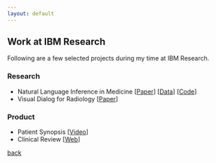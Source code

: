 ```yaml
---
layout: default
---
```


## Work at IBM Research
Following are a few selected projects during my time at IBM Research.

### Research

* Natural Language Inference in Medicine [[Paper](https://arxiv.org/abs/1808.06752)] [[Data](http://doi.org/10.13026/C2RS98)] [[Code](https://github.com/jgc128/mednli)]
* Visual Dialog for Radiology [[Paper](https://vigilworkshop.github.io/static/papers/15.pdf)]


### Product

* Patient Synopsis [[Video](https://www.youtube.com/watch?v=NgqP-MKpAGQ)]
* Clinical Review [[Web](https://www.ibm.com/us-en/marketplace/watson-imaging-clinical-review)]




[back](./)

